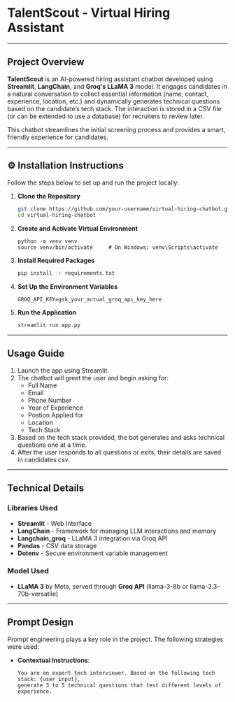 # TalentScout - Virtual Hiring Assistant

---

## Project Overview

**TalentScout** is an AI-powered hiring assistant chatbot developed using **Streamlit**, **LangChain**, and **Groq's LLaMA 3** model. It engages candidates in a natural conversation to collect essential information (name, contact, experience, location, etc.) and dynamically generates technical questions based on the candidate’s tech stack. The interaction is stored in a CSV file (or can be extended to use a database) for recruiters to review later.

This chatbot streamlines the initial screening process and provides a smart, friendly experience for candidates.

---

## ⚙️ Installation Instructions

Follow the steps below to set up and run the project locally:

1. **Clone the Repository**
   ```bash
   git clone https://github.com/your-username/virtual-hiring-chatbot.git
   cd virtual-hiring-chatbot
2. **Create and Activate Virtual Environment**
   ```
   python -m venv venv
   source venv/bin/activate     # On Windows: venv\Scripts\activate
3. **Install Required Packages**
   ```bash
   pip install -r requirements.txt
4. **Set Up the Environment Variables**
   ```
   GROQ_API_KEY=gsk_your_actual_groq_api_key_here
5. **Run the Application**
   ```bash
   streamlit run app.py

---
##  Usage Guide
1. Launch the app using Streamlit.
2. The chatbot will greet the user and begin asking for:
   - Full Name
   - Email
   - Phone Number
   - Year of Experience
   - Postion Applied for
   - Location
   - Tech Stack
3. Based on the tech stack provided, the bot generates and asks technical questions one at a time.
4. After the user responds to all questions or exits, their details are saved in candidates.csv.

---
## Technical Details
### Libraries Used
- **Streamlit** - Web Interface
- **LangChain** - Framework for managing LLM interactions and memory
- **Langchain_groq** - LLaMA 3 integration via Groq API
- **Pandas** - CSV data storage
- **Dotenv** - Secure environment variable management

### Model Used
- **LLaMA 3** by Meta, served through **Groq API** (llama-3-8b or llama-3.3-70b-versatile)
---
## Prompt Design
Prompt engineering plays a key role in the project. The following strategies were used:
- **Contextual Instructions**:
  ```Example:
  You are an expert tech interviewer. Based on the following tech stack: {user_input},
  generate 3 to 5 technical questions that test different levels of experience.





